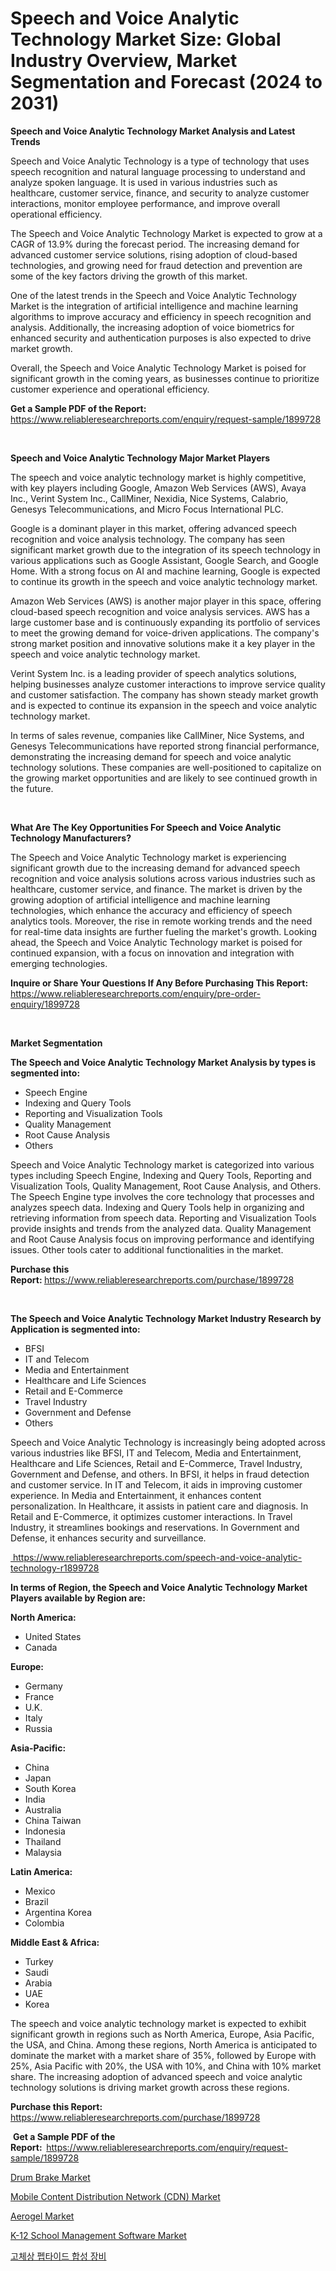 <p><h1>Speech and Voice Analytic Technology Market Size: Global Industry Overview, Market Segmentation and Forecast (2024 to 2031)</h1></p><p><strong>Speech and Voice Analytic Technology Market Analysis and Latest Trends</strong></p>
<p><p>Speech and Voice Analytic Technology is a type of technology that uses speech recognition and natural language processing to understand and analyze spoken language. It is used in various industries such as healthcare, customer service, finance, and security to analyze customer interactions, monitor employee performance, and improve overall operational efficiency.</p><p>The Speech and Voice Analytic Technology Market is expected to grow at a CAGR of 13.9% during the forecast period. The increasing demand for advanced customer service solutions, rising adoption of cloud-based technologies, and growing need for fraud detection and prevention are some of the key factors driving the growth of this market.</p><p>One of the latest trends in the Speech and Voice Analytic Technology Market is the integration of artificial intelligence and machine learning algorithms to improve accuracy and efficiency in speech recognition and analysis. Additionally, the increasing adoption of voice biometrics for enhanced security and authentication purposes is also expected to drive market growth.</p><p>Overall, the Speech and Voice Analytic Technology Market is poised for significant growth in the coming years, as businesses continue to prioritize customer experience and operational efficiency.</p></p>
<p><strong>Get a Sample PDF of the Report:&nbsp;</strong> <a href="https://www.reliableresearchreports.com/enquiry/request-sample/1899728">https://www.reliableresearchreports.com/enquiry/request-sample/1899728</a></p>
<p>&nbsp;</p>
<p><strong>Speech and Voice Analytic Technology Major Market Players</strong></p>
<p><p>The speech and voice analytic technology market is highly competitive, with key players including Google, Amazon Web Services (AWS), Avaya Inc., Verint System Inc., CallMiner, Nexidia, Nice Systems, Calabrio, Genesys Telecommunications, and Micro Focus International PLC.</p><p>Google is a dominant player in this market, offering advanced speech recognition and voice analysis technology. The company has seen significant market growth due to the integration of its speech technology in various applications such as Google Assistant, Google Search, and Google Home. With a strong focus on AI and machine learning, Google is expected to continue its growth in the speech and voice analytic technology market.</p><p>Amazon Web Services (AWS) is another major player in this space, offering cloud-based speech recognition and voice analysis services. AWS has a large customer base and is continuously expanding its portfolio of services to meet the growing demand for voice-driven applications. The company's strong market position and innovative solutions make it a key player in the speech and voice analytic technology market.</p><p>Verint System Inc. is a leading provider of speech analytics solutions, helping businesses analyze customer interactions to improve service quality and customer satisfaction. The company has shown steady market growth and is expected to continue its expansion in the speech and voice analytic technology market.</p><p>In terms of sales revenue, companies like CallMiner, Nice Systems, and Genesys Telecommunications have reported strong financial performance, demonstrating the increasing demand for speech and voice analytic technology solutions. These companies are well-positioned to capitalize on the growing market opportunities and are likely to see continued growth in the future.</p></p>
<p>&nbsp;</p>
<p><strong>What Are The Key Opportunities For Speech and Voice Analytic Technology Manufacturers?</strong></p>
<p><p>The Speech and Voice Analytic Technology market is experiencing significant growth due to the increasing demand for advanced speech recognition and voice analysis solutions across various industries such as healthcare, customer service, and finance. The market is driven by the growing adoption of artificial intelligence and machine learning technologies, which enhance the accuracy and efficiency of speech analytics tools. Moreover, the rise in remote working trends and the need for real-time data insights are further fueling the market's growth. Looking ahead, the Speech and Voice Analytic Technology market is poised for continued expansion, with a focus on innovation and integration with emerging technologies.</p></p>
<p><strong>Inquire or Share Your Questions If Any Before Purchasing This Report:</strong> <a href="https://www.reliableresearchreports.com/enquiry/pre-order-enquiry/1899728">https://www.reliableresearchreports.com/enquiry/pre-order-enquiry/1899728</a></p>
<p>&nbsp;</p>
<p><strong>Market Segmentation</strong></p>
<p><strong>The Speech and Voice Analytic Technology Market Analysis by types is segmented into:</strong></p>
<p><ul><li>Speech Engine</li><li>Indexing and Query Tools</li><li>Reporting and Visualization Tools</li><li>Quality Management</li><li>Root Cause Analysis</li><li>Others</li></ul></p>
<p><p>Speech and Voice Analytic Technology market is categorized into various types including Speech Engine, Indexing and Query Tools, Reporting and Visualization Tools, Quality Management, Root Cause Analysis, and Others. The Speech Engine type involves the core technology that processes and analyzes speech data. Indexing and Query Tools help in organizing and retrieving information from speech data. Reporting and Visualization Tools provide insights and trends from the analyzed data. Quality Management and Root Cause Analysis focus on improving performance and identifying issues. Other tools cater to additional functionalities in the market.</p></p>
<p><strong>Purchase this Report:&nbsp;</strong><a href="https://www.reliableresearchreports.com/purchase/1899728">https://www.reliableresearchreports.com/purchase/1899728</a></p>
<p>&nbsp;</p>
<p><strong>The Speech and Voice Analytic Technology Market Industry Research by Application is segmented into:</strong></p>
<p><ul><li>BFSI</li><li>IT and Telecom</li><li>Media and Entertainment</li><li>Healthcare and Life Sciences</li><li>Retail and E-Commerce</li><li>Travel Industry</li><li>Government and Defense</li><li>Others</li></ul></p>
<p><p>Speech and Voice Analytic Technology is increasingly being adopted across various industries like BFSI, IT and Telecom, Media and Entertainment, Healthcare and Life Sciences, Retail and E-Commerce, Travel Industry, Government and Defense, and others. In BFSI, it helps in fraud detection and customer service. In IT and Telecom, it aids in improving customer experience. In Media and Entertainment, it enhances content personalization. In Healthcare, it assists in patient care and diagnosis. In Retail and E-Commerce, it optimizes customer interactions. In Travel Industry, it streamlines bookings and reservations. In Government and Defense, it enhances security and surveillance.</p></p>
<p><a href="https://www.reliableresearchreports.com/speech-and-voice-analytic-technology-r1899728">&nbsp;https://www.reliableresearchreports.com/speech-and-voice-analytic-technology-r1899728</a></p>
<p><strong>In terms of Region, the Speech and Voice Analytic Technology Market Players available by Region are:</strong></p>
<p>
    <p> <strong> North America: </strong>
        <ul>
            <li>United States</li>
            <li>Canada</li>
        </ul>
        </p> 
    <p> <strong> Europe: </strong>
        <ul>
            <li>Germany</li>
            <li>France</li>
            <li>U.K.</li>
            <li>Italy</li>
            <li>Russia</li>
        </ul>
        </p> 
    <p> <strong> Asia-Pacific: </strong>
        <ul>
            <li>China</li>
            <li>Japan</li>
            <li>South Korea</li>
            <li>India</li>
            <li>Australia</li>
            <li>China Taiwan</li>
            <li>Indonesia</li>
            <li>Thailand</li>
            <li>Malaysia</li>
        </ul>
        </p> 
    <p> <strong> Latin America: </strong>
        <ul>
            <li>Mexico</li>
            <li>Brazil</li>
            <li>Argentina Korea</li>
            <li>Colombia</li>
        </ul>
        </p> 
    <p> <strong> Middle East & Africa: </strong>
        <ul>
            <li>Turkey</li>
            <li>Saudi</li>
            <li>Arabia</li>
            <li>UAE</li>
            <li>Korea</li>
        </ul>
    </p>
    </p>
<p><p>The speech and voice analytic technology market is expected to exhibit significant growth in regions such as North America, Europe, Asia Pacific, the USA, and China. Among these regions, North America is anticipated to dominate the market with a market share of 35%, followed by Europe with 25%, Asia Pacific with 20%, the USA with 10%, and China with 10% market share. The increasing adoption of advanced speech and voice analytic technology solutions is driving market growth across these regions.</p></p>
<p><strong>Purchase this Report: </strong><a href="https://www.reliableresearchreports.com/purchase/1899728">https://www.reliableresearchreports.com/purchase/1899728</a></p>
<p>&nbsp;<strong>Get a Sample PDF of the Report:&nbsp;&nbsp;</strong><a href="https://www.reliableresearchreports.com/enquiry/request-sample/1899728">https://www.reliableresearchreports.com/enquiry/request-sample/1899728</a></p>
<p><strong></strong></p>
<p><p><a href="https://www.linkedin.com/pulse/insights-drum-brake-market-size-analysing-share-trends-growth-ns7ke">Drum Brake Market</a></p><p><a href="https://github.com/timeliteaut/Market-Research-Report-List-2/blob/main/mobile-content-distribution-network-cdn-market.md">Mobile Content Distribution Network (CDN) Market</a></p><p><a href="https://www.linkedin.com/pulse/aerogel-market-size-focuses-dynamics-in-depth-analysis-future-zngic">Aerogel Market</a></p><p><a href="https://github.com/seekum/Market-Research-Report-List-2/blob/main/k-12-school-management-software-market.md">K-12 School Management Software Market</a></p><p><a href="https://github.com/durgin521/Market-Research-Report-List-1/blob/main/610990061838.md">고체상 펩타이드 합성 장비</a></p></p>